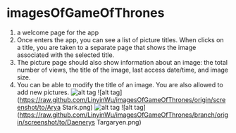 # imagesOfGameOfThrones
1. a welcome page for the app
2. Once enters the app, you can see a list of picture titles. When clicks on a title, you are taken to a separate page that shows the image associated with the selected title.
3. The picture page should also show information about an image: the total number of views, the title of the image, last access date/time, and image size.
4. You can be able to modify the title of an image. You are also allowed to add new pictures.
![alt tag](https://raw.github.com/LinyinWu/imagesOfGameOfThrones/branch/origin/screenshot/to/Menu.png)
![alt tag](https://raw.github.com/LinyinWu/imagesOfGameOfThrones/origin/screenshot/to/Arya Stark.png)
![alt tag](https://raw.github.com/LinyinWu/imagesOfGameOfThrones/origin/screenshot/to/Ygritte.png)
![alt tag](https://raw.github.com/LinyinWu/imagesOfGameOfThrones/branch/origin/screenshot/to/Daenerys Targaryen.png)

